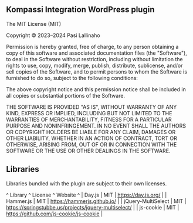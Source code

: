 ## Kompassi Integration WordPress plugin

The MIT License (MIT)

Copyright © 2023–2024 Pasi Lallinaho

Permission is hereby granted, free of charge, to any person obtaining a copy of this software and associated documentation files (the "Software"), to deal in the Software without restriction, including without limitation the rights to use, copy, modify, merge, publish, distribute, sublicense, and/or sell copies of the Software, and to permit persons to whom the Software is furnished to do so, subject to the following conditions:

The above copyright notice and this permission notice shall be included in all copies or substantial portions of the Software.

THE SOFTWARE IS PROVIDED "AS IS", WITHOUT WARRANTY OF ANY KIND, EXPRESS OR IMPLIED, INCLUDING BUT NOT LIMITED TO THE WARRANTIES OF MERCHANTABILITY, FITNESS FOR A PARTICULAR PURPOSE AND NONINFRINGEMENT. IN NO EVENT SHALL THE AUTHORS OR COPYRIGHT HOLDERS BE LIABLE FOR ANY CLAIM, DAMAGES OR OTHER LIABILITY, WHETHER IN AN ACTION OF CONTRACT, TORT OR OTHERWISE, ARISING FROM, OUT OF OR IN CONNECTION WITH THE SOFTWARE OR THE USE OR OTHER DEALINGS IN THE SOFTWARE.

## Libraries

Libraries bundled with the plugin are subject to their own licenses.

^ Library            ^ License ^ Website                                              ^
| Day.js             | MIT     | https://day.js.org/                                  |
| Hammer.js          | MIT     | https://hammerjs.github.io/                          |
| jQuery-MultiSelect | MIT     | https://springstubbe.us/projects/jquery-multiselect/ |
| js-cookie          | MIT     | https://github.com/js-cookie/js-cookie               |
